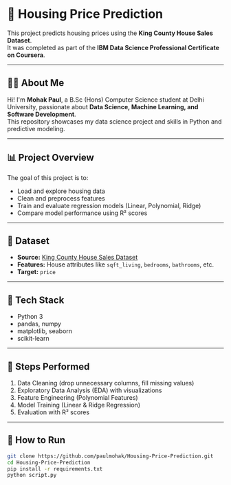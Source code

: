 # 🏡 Housing Price Prediction 

This project predicts housing prices using the **King County House Sales Dataset**.  
It was completed as part of the **IBM Data Science Professional Certificate on Coursera**.

---

## 👨‍💻 About Me
Hi! I'm **Mohak Paul**, a B.Sc (Hons) Computer Science student at Delhi University, passionate about **Data Science, Machine Learning, and Software Development**.  
This repository showcases my data science project and skills in Python and predictive modeling.

---

## 📊 Project Overview
The goal of this project is to:
- Load and explore housing data
- Clean and preprocess features
- Train and evaluate regression models (Linear, Polynomial, Ridge)
- Compare model performance using R² scores

---

## 📂 Dataset
- **Source:** [King County House Sales Dataset](https://cf-courses-data.s3.us.cloud-object-storage.appdomain.cloud/IBMDeveloperSkillsNetwork-DA0101EN-SkillsNetwork/labs/FinalModule_Coursera/data/kc_house_data_NaN.csv)
- **Features:** House attributes like `sqft_living`, `bedrooms`, `bathrooms`, etc.
- **Target:** `price`

---

## 🔧 Tech Stack
- Python 3
- pandas, numpy
- matplotlib, seaborn
- scikit-learn

---

## 🧩 Steps Performed
1. Data Cleaning (drop unnecessary columns, fill missing values)
2. Exploratory Data Analysis (EDA) with visualizations
3. Feature Engineering (Polynomial Features)
4. Model Training (Linear & Ridge Regression)
5. Evaluation with R² scores

---

## 🚀 How to Run
```bash
git clone https://github.com/paulmohak/Housing-Price-Prediction.git
cd Housing-Price-Prediction
pip install -r requirements.txt
python script.py
